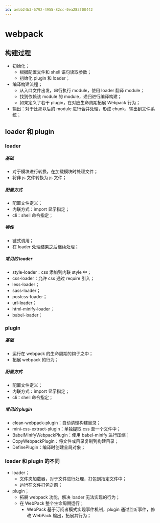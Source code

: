 ```yaml
---
id: aebb24b3-6792-4955-82cc-0ea283f00442
---
```

# webpack

## 构建过程

- 初始化；
  - 根据配置文件和 shell 语句读取参数；
  - 初始化 plugin 和 loader；
- 编译构建流程；
  - 从入口文件出发，串行执行 module，使用 loader 翻译 module；
  - 找到依赖该 module 的 module，递归进行编译构建；
  - 如果定义了若干 plugin，在对应生命周期拓展 Webpack 行为；
- 输出：对于比那以后的 module 进行合并处理，形成 chunk，输出到文件系统；

## loader 和 plugin

### loader

##### 基础

- 对于模块进行转换，在加载模块时处理文件；
- 将非 js 文件转换为 js 文件；

##### 配置方式

- 配置文件定义；
- 内联方式：import 显示指定；
- cli：shell 命令指定；

##### 特性

- 链式调用；
- 在 loader 处理结果之后继续处理；

##### 常见的 loader

- style-loader：css 添加到内联 style 中；
- css-loader：允许 css 通过 require 引入；
- less-loader；
- sass-loader；
- postcss-loader；
- url-loader；
- html-minify-loader；
- babel-loader；

### plugin

##### 基础

- 运行在 webpack 的生命周期的钩子之中；
- 拓展 webpack 的行为；

##### 配置方式

- 配置文件定义；
- 内联方式：import 显示指定；
- cli：shell 命令指定；

##### 常见的 plugin

- clean-webpack-plugin：自动清理构建目录；
- mini-css-extract-plugin：单独提取 css 至一个文件中；
- BabelMinifyWebpackPlugin：使用 babel-minify 进行压缩；
- CopyWebpackPlugin：将文件或目录复制到构建目录；
- DefinePlugin：编译时创建全局对象；

### loader 和 plugin 的不同

- loader；
  - 文件夹加载器，对于文件进行处理，打包到指定文件中；
  - 运行在文件打包之前；
- plugin；
  - 拓展 webpack 功能，解决 loader 无法实现的行为；
  - 在 WebPack 整个生命周期运行；
    - WebPack 基于订阅者模式实现事件机制，plugin 通过监听事件，修改 WebPack 输出，拓展其行为；
